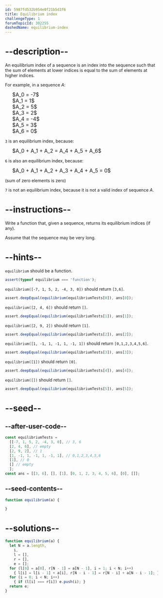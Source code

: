 ```yaml
---
id: 5987fd532b954e0f21b5d3f6
title: Equilibrium index
challengeType: 1
forumTopicId: 302255
dashedName: equilibrium-index
---
```


# --description--

An equilibrium index of a sequence is an index into the sequence such that the sum of elements at lower indices is equal to the sum of elements at higher indices.

For example, in a sequence $A$:

<ul style='list-style: none;'>
  <li><big>$A_0 = -7$</big></li>
  <li><big>$A_1 =  1$</big></li>
  <li><big>$A_2 =  5$</big></li>
  <li><big>$A_3 =  2$</big></li>
  <li><big>$A_4 = -4$</big></li>
  <li><big>$A_5 =  3$</big></li>
  <li><big>$A_6 =  0$</big></li>
</ul>

`3` is an equilibrium index, because:

<ul style='list-style: none;'>
  <li><big>$A_0 + A_1 + A_2 = A_4 + A_5 + A_6$</big></li>
</ul>

`6` is also an equilibrium index, because:

<ul style='list-style: none;'>
  <li><big>$A_0 + A_1 + A_2 + A_3 + A_4 + A_5 = 0$</big></li>
</ul>

(sum of zero elements is zero)

`7` is not an equilibrium index, because it is not a valid index of sequence $A$.

# --instructions--

Write a function that, given a sequence, returns its equilibrium indices (if any).

Assume that the sequence may be very long.

# --hints--

`equilibrium` should be a function.

```js
assert(typeof equilibrium === 'function');
```

`equilibrium([-7, 1, 5, 2, -4, 3, 0])` should return `[3,6]`.

```js
assert.deepEqual(equilibrium(equilibriumTests[0]), ans[0]);
```

`equilibrium([2, 4, 6])` should return `[]`.

```js
assert.deepEqual(equilibrium(equilibriumTests[1]), ans[1]);
```

`equilibrium([2, 9, 2])` should return `[1]`.

```js
assert.deepEqual(equilibrium(equilibriumTests[2]), ans[2]);
```

`equilibrium([1, -1, 1, -1, 1, -1, 1])` should return `[0,1,2,3,4,5,6]`.

```js
assert.deepEqual(equilibrium(equilibriumTests[3]), ans[3]);
```

`equilibrium([1])` should return `[0]`.

```js
assert.deepEqual(equilibrium(equilibriumTests[4]), ans[4]);
```

`equilibrium([])` should return `[]`.

```js
assert.deepEqual(equilibrium(equilibriumTests[5]), ans[5]);
```

# --seed--

## --after-user-code--

```js
const equilibriumTests =
  [[-7, 1, 5, 2, -4, 3, 0], // 3, 6
  [2, 4, 6], // empty
  [2, 9, 2], // 1
  [1, -1, 1, -1, 1, -1, 1], // 0,1,2,3,4,5,6
  [1], // 0
  [] // empty
  ];
const ans = [[3, 6], [], [1], [0, 1, 2, 3, 4, 5, 6], [0], []];
```

## --seed-contents--

```js
function equilibrium(a) {

}
```

# --solutions--

```js
function equilibrium(a) {
  let N = a.length,
    i,
    l = [],
    r = [],
    e = [];
  for (l[0] = a[0], r[N - 1] = a[N - 1], i = 1; i < N; i++)
    { l[i] = l[i - 1] + a[i], r[N - i - 1] = r[N - i] + a[N - i - 1]; }
  for (i = 0; i < N; i++)
    { if (l[i] === r[i]) e.push(i); }
  return e;
}
```
